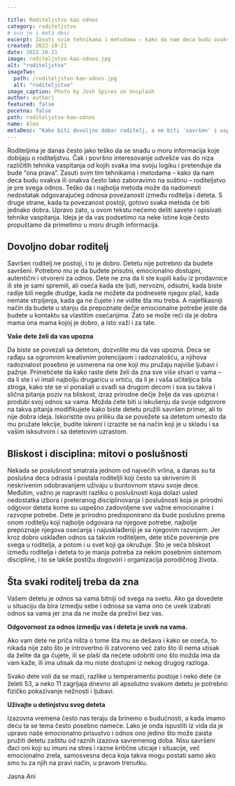 ```yaml
---

title: Roditeljstvo kao odnos
category: roditeljstvo
# ovo je i meta desc
excerpt: Zasuti svim tehnikama i metodama – kako da nam deca budu ovakva ili onakva, često lako zaboravimo na suštinu – roditeljstvo je pre svega odnos.
created: 2022-10-21
date: 2022.10.21
image: roditeljstvo-kao-odnos.jpg
alt: "roditeljstvo"
imageTwo:
  path: /roditeljstvo-kao-odnos.jpg
  alt: "roditeljstvo"
image_caption: Photo by Josh Spires on Unsplash
author: author1
featured: false
pocetna: false
path: roditeljstvo-kao-odnos
name: Aloo
metaDesc: "Kako biti dovoljno dobar roditelj, a ne biti 'savršen' i uspostaviti kvalitetan odnos poverenja sa detetom. Poslušno dete, šta je to?"
---
```


Roditeljima je danas često jako teško da se snađu u moru informacija koje dobijaju o roditeljstvu. Čak i površno interesovanje odvešće vas do niza različitih tehnika vaspitanja od kojih svaka ima svoju logiku i pretenduje da bude “ona prava”. Zasuti svim tim tehnikama i metodama – kako da nam deca budu ovakva ili onakva često lako zaboravimo na suštinu – roditeljstvo je pre svega odnos. Teško da i najbolja metoda može da nadomesti nedostatak odgovarajućeg odnosa povezanosti između roditelja i deteta. S druge strane, kada ta povezanost postoji, gotovo svaka metoda će biti jednako dobra. Upravo zato, u ovom tekstu nećemo deliti savete i opisivati tehnike vaspitanja. Ideja je da vas podsetimo na neke istine koje često propuštamo da primetimo u moru drugih informacija. 

## Dovoljno dobar roditelj

Savršen roditelj ne postoji, i to je dobro. Detetu nije potrebno da budete savršeni. Potrebno mu je da budete prisutni, emocionalno dostupni, autentični i otvoreni za odnos. Dete ne zna da li ste kupili kašu iz prodavnice ili ste je sami spremili, ali oseća kada ste ljuti, nervozni, odsutni, kada biste radije bili negde drudge, kada ne možete da podnesete njegov plač, kada nemate strpljenja, kada ga ne čujete i ne vidite šta mu treba. A najefikasniji način da budete u stanju da prepoznate dečje emocionalne potrebe jeste da budete u kontaktu sa vlastitim osećanjima. Zato se može reći da je dobra mama ona mama kojoj je dobro, a isto važi i za tate. 

**Vaše dete želi da vas upozna**

Da biste se povezali sa detetom, dozvolite mu da vas upozna. Deca se rađaju sa ogromnim kreativnim potencijaom i radoznalošću, a njihova radoznalost posebno je usmerena na one koji mu pružaju najviše ljubavi i pažnje. Primetićete da kako raste dete želi da zna sve više stvari o vama – da li ste i vi imali najbolju drugaricu u vrtiću, da li je i vaša učiteljica bila stroga, kako ste se vi ponašali u svađi sa drugom decom i sva su takva i slična pitanja poziv na bliskost, izraz prirodne dečje želje da vas upozna i produbi svoj odnos sa vama. Možda ćete biti u iskušenju da svoje odgovore na takva pitanja modifikujete kako biste detetu pružili savršen primer, ali to nije dobra ideja. Iskoristite ovu priliku da se povežete sa detetom umesto da mu pružate lekcije, budite iskreni i izrazite se na način koji je u skladu i sa vašim isksutvom i sa detetovim uzrastom.

## Bliskost i disciplina: mitovi o poslušnosti

Nekada se poslušnost smatrala jednom od najvećih vrlina, a danas su ta poslušna deca odrasla i postala roditeljli koji često sa skrivenim ili neskrivenim odobravanjem uživaju u buntovnom stavu svoje dece. Međutim, važno je napraviti razliku o poslušnosti koja dolazi usled nedostatka izbora i preteranog disciplinovanja i poslušnosti koja je prirodni odgovor deteta kome su uspešno zadovoljene sve važne emocionalne i razvojne potrebe. Dete je prirodno predisponirano da bude poslušno prema onom roditelju koji najbolje odgovara na njegove potrebe, najbolje prepoznaje njegova osećanja i najusklađeniji je sa njegovim razvojem. Jer kroz dobro usklađen odnos sa takvim roditeljem, dete stiče poverenje pre svega u roditelja, a potom i u svet koji ga okružuje. Što je veća bliskost između roditelja i deteta to je manja potreba za nekim posebnim sistemom discipline, i to se lakše postižu dogovori i organizacija porodičnog života. 

## Šta svaki roditelj treba da zna

Vašem detetu je odnos sa vama bitniji od svega na svetu. Ako ga dovedete u situaciju da bira izmedju sebe i odnosa sa vama ono će uvek izabrati odnos sa vama jer zna da ne može da preživi bez vas. 

**Odgovornost za odnos izmedju vas i deteta je uvek na vama.**

Ako vam dete ne priča ništa o tome šta mu se dešava i kako se oseća, to nikada nije zato što je introvertno ili zatvoreno već zato što ili nema utisak da želite da ga čujete, ili se plaši da nećete odobriti ono što možda ima da vam kaže, ili ima utisak da mu niste dostupni iz nekog drugog razloga. 

Svako dete voli da se mazi, razlike u temperamentu postoje i neko dete će želeti 53, a neko 11 zagrljaja dnevno ali apsolutno svakom detetu je potrebno fizičko pokazivanje nežnosti i ljubavi. 

**Uživajte u detinjstvu svog deteta**

Izazovna vremena često nas teraju da brinemo o budućnosti, a kada imamo decu ta se tema često posebno nameće. Lako je onda ispustiti iz vida da je upravo naše emocionalno prisustvo i odnos ono jedino što može zaista pružiti detetu zaštitu od raznih izazova savremenog doba. Nisu savršeni đaci oni koji su imuni na stres i razne kritične uticaje i situacije, već emocionalno zrela, samosvesna deca koja takva mogu postati samo ako smo tu za njih na pravi način, u pravom trenutku. 

Jasna Ani



